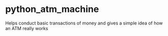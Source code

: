 # python_atm_machine
Helps conduct basic transactions of money and gives a simple idea of how an ATM really works
